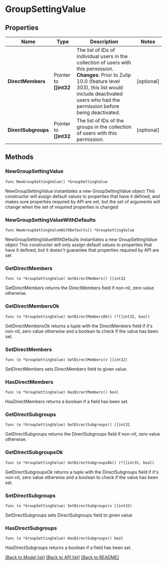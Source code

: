 # GroupSettingValue

## Properties

Name | Type | Description | Notes
------------ | ------------- | ------------- | -------------
**DirectMembers** | Pointer to **[]int32** | The list of IDs of individual users in the collection of users with this permission.  **Changes**: Prior to Zulip 10.0 (feature level 303), this list would include deactivated users who had the permission before being deactivated.  | [optional] 
**DirectSubgroups** | Pointer to **[]int32** | The list of IDs of the groups in the collection of users with this permission.  | [optional] 

## Methods

### NewGroupSettingValue

`func NewGroupSettingValue() *GroupSettingValue`

NewGroupSettingValue instantiates a new GroupSettingValue object
This constructor will assign default values to properties that have it defined,
and makes sure properties required by API are set, but the set of arguments
will change when the set of required properties is changed

### NewGroupSettingValueWithDefaults

`func NewGroupSettingValueWithDefaults() *GroupSettingValue`

NewGroupSettingValueWithDefaults instantiates a new GroupSettingValue object
This constructor will only assign default values to properties that have it defined,
but it doesn't guarantee that properties required by API are set

### GetDirectMembers

`func (o *GroupSettingValue) GetDirectMembers() []int32`

GetDirectMembers returns the DirectMembers field if non-nil, zero value otherwise.

### GetDirectMembersOk

`func (o *GroupSettingValue) GetDirectMembersOk() (*[]int32, bool)`

GetDirectMembersOk returns a tuple with the DirectMembers field if it's non-nil, zero value otherwise
and a boolean to check if the value has been set.

### SetDirectMembers

`func (o *GroupSettingValue) SetDirectMembers(v []int32)`

SetDirectMembers sets DirectMembers field to given value.

### HasDirectMembers

`func (o *GroupSettingValue) HasDirectMembers() bool`

HasDirectMembers returns a boolean if a field has been set.

### GetDirectSubgroups

`func (o *GroupSettingValue) GetDirectSubgroups() []int32`

GetDirectSubgroups returns the DirectSubgroups field if non-nil, zero value otherwise.

### GetDirectSubgroupsOk

`func (o *GroupSettingValue) GetDirectSubgroupsOk() (*[]int32, bool)`

GetDirectSubgroupsOk returns a tuple with the DirectSubgroups field if it's non-nil, zero value otherwise
and a boolean to check if the value has been set.

### SetDirectSubgroups

`func (o *GroupSettingValue) SetDirectSubgroups(v []int32)`

SetDirectSubgroups sets DirectSubgroups field to given value.

### HasDirectSubgroups

`func (o *GroupSettingValue) HasDirectSubgroups() bool`

HasDirectSubgroups returns a boolean if a field has been set.


[[Back to Model list]](../README.md#documentation-for-models) [[Back to API list]](../README.md#documentation-for-api-endpoints) [[Back to README]](../README.md)


